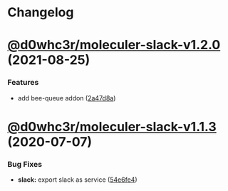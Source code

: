 # Changelog

# [@d0whc3r/moleculer-slack-v1.2.0](https://github.com/d0whc3r/moleculer-addons/compare/@d0whc3r/moleculer-slack-v1.1.3...@d0whc3r/moleculer-slack-v1.2.0) (2021-08-25)


### Features

* add bee-queue addon ([2a47d8a](https://github.com/d0whc3r/moleculer-addons/commit/2a47d8a6451d70f1088dd0439bf1ecf8aeba3992))

# [@d0whc3r/moleculer-slack-v1.1.3](https://github.com/d0whc3r/moleculer-addons/compare/@d0whc3r/moleculer-slack-v1.1.2...@d0whc3r/moleculer-slack-v1.1.3) (2020-07-07)


### Bug Fixes

* **slack:** export slack as service ([54e6fe4](https://github.com/d0whc3r/moleculer-addons/commit/54e6fe454ab41630af3f715e4cc3d0775ff03318))
